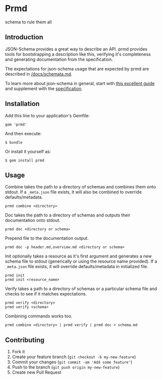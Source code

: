 # Prmd

schema to rule them all

## Introduction

JSON-Schema provides a great way to describe an API. prmd provides tools for bootstrapping a description like this, verifying it's completeness and generating documentation from the specification.

The expectations for json-schema usage that are expected by prmd are described in [/docs/schemata.md](/docs/schemata.md).

To learn more about json-schema in general, start with [this excellent guide](http://spacetelescope.github.io/understanding-json-schema/) and supplement with the [specification](http://json-schema.org/documentation.html).

## Installation

Add this line to your application's Gemfile:

    gem 'prmd'

And then execute:

    $ bundle

Or install it yourself as:

    $ gem install prmd

## Usage

Combine takes the path to a directory of schemas and combines them onto stdout. If a `_meta.json` file exists, it will also be combined to override defaults/metadata.

```
prmd combine <directory>
```

Doc takes the path to a directory of schemas and outputs their documentation onto stdout.

```
prmd doc <directory or schema>
```

Prepend file to the documentation output.

```
prmd doc -p header.md,overview.md <directory or schema>
```

Init optionally takes a resource as it's first argument and generates a new schema file to stdout (generically or using the resource name provided). If a `_meta.json` file exists, it will override defaults/metadata in initialized file.

```
prmd init
prmd init <resource_name>
```

Verify takes a path to a directory of schemas or a particular schema file and checks to see if it matches expectations.

```
prmd verify <directory>
prmd verify <schema>
```

Combining commands works too.

```
prmd combine <directory> | prmd verify | prmd doc > schema.md
```

## Contributing

1. Fork it
2. Create your feature branch (`git checkout -b my-new-feature`)
3. Commit your changes (`git commit -am 'Add some feature'`)
4. Push to the branch (`git push origin my-new-feature`)
5. Create new Pull Request
